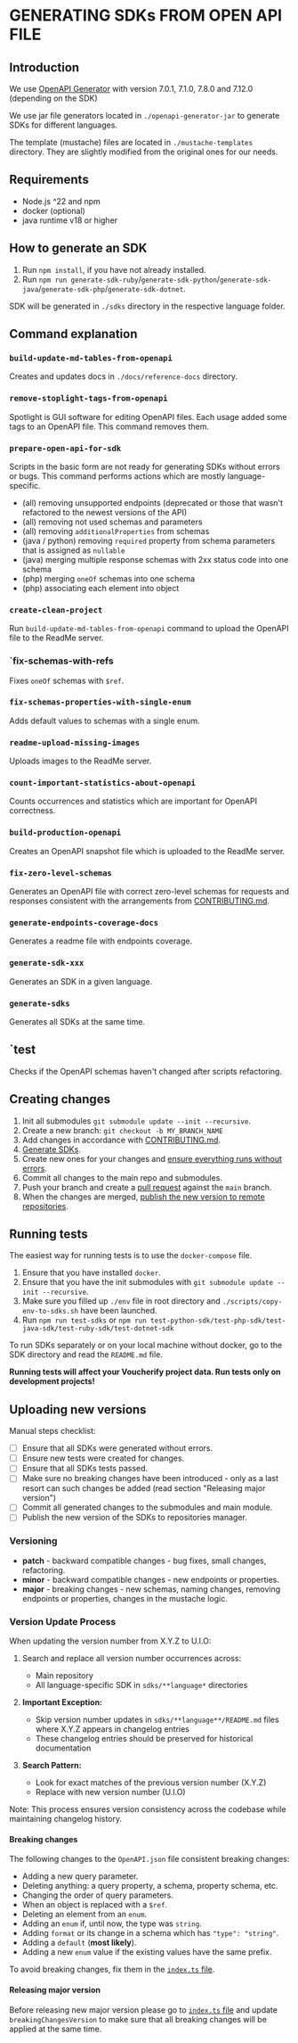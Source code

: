 # GENERATING SDKs FROM OPEN API FILE

## Introduction

We use [OpenAPI Generator](https://github.com/OpenAPITools/openapi-generator) with version 7.0.1, 7.1.0, 7.8.0 and 7.12.0 (depending on the SDK)

We use jar file generators located in `./openapi-generator-jar` to generate SDKs for different languages.

The template (mustache) files are located in `./mustache-templates` directory. 
They are slightly modified from the original ones for our needs.

## Requirements

- Node.js ^22 and npm
- docker (optional)
- java runtime v18 or higher

## How to generate an SDK

1. Run `npm install`, if you have not already installed.
2. Run `npm run generate-sdk-ruby`/`generate-sdk-python`/`generate-sdk-java`/`generate-sdk-php`/`generate-sdk-dotnet`.

SDK will be generated in `./sdks` directory in the respective language folder.

## Command explanation

### `build-update-md-tables-from-openapi`

Creates and updates docs in `./docs/reference-docs` directory.

### `remove-stoplight-tags-from-openapi`

Spotlight is GUI software for editing OpenAPI files. Each usage added some tags to an OpenAPI file. This command removes them.

### `prepare-open-api-for-sdk`
 
Scripts in the basic form are not ready for generating SDKs without errors or bugs. This command performs actions which are mostly language-specific.
  - (all) removing unsupported endpoints (deprecated or those that wasn't refactored to the newest versions of the API)
  - (all) removing not used schemas and parameters 
  - (all) removing `additionalProperties` from schemas
  - (java / python) removing `required` property from schema parameters that is assigned as `nullable`
  - (java) merging multiple response schemas with 2xx status code into one schema
  - (php) merging `oneOf` schemas into one schema
  - (php) associating each element into object

### `create-clean-project`

Run `build-update-md-tables-from-openapi` command to upload the OpenAPI file to the ReadMe server.

### `fix-schemas-with-refs

Fixes `oneOf` schemas with `$ref`.

### `fix-schemas-properties-with-single-enum`

Adds default values to schemas with a single enum.

### `readme-upload-missing-images`

Uploads images to the ReadMe server.

### `count-important-statistics-about-openapi`

Counts occurrences and statistics which are important for OpenAPI correctness.

### `build-production-openapi`

Creates an OpenAPI snapshot file which is uploaded to the ReadMe server.

### `fix-zero-level-schemas`

Generates an OpenAPI file with correct zero-level schemas for requests and responses consistent with the arrangements from [CONTRIBUTING.md](CONTRIBUTING.md#naming-convention).

### `generate-endpoints-coverage-docs`

Generates a readme file with endpoints coverage.

### `generate-sdk-xxx`

Generates an SDK in a given language.

### `generate-sdks`

Generates all SDKs at the same time.

## `test

Checks if the OpenAPI schemas haven't changed after scripts refactoring.

## Creating changes 

1. Init all submodules `git submodule update --init --recursive`.
2. Create a new branch: `git checkout -b MY_BRANCH_NAME`
3. Add changes in accordance with [CONTRIBUTING.md](./CONTRIBUTING.md).
4. [Generate SDKs](#how-to-generate-sdk).
5. Create new ones for your changes and [ensure everything runs without errors](#running-tests).
6. Commit all changes to the main repo and submodules.
7. Push your branch and create a [pull request](https://docs.github.com/en/free-pro-team@latest/github/collaborating-with-issues-and-pull-requests/creating-a-pull-request-from-a-fork) against the `main` branch.
8. When the changes are merged, [publish the new version to remote repositories](#publishing-for-remote-repositories-).

## Running tests

The easiest way for running tests is to use the `docker-compose` file.
1. Ensure that you have installed `docker`.
2. Ensure that you have the init submodules with `git submodule update --init --recursive`.
3. Make sure you filled up `./env` file in root directory and `./scripts/copy-env-to-sdks.sh` have been launched.
4. Run `npm run test-sdks` or `npm run test-python-sdk/test-php-sdk/test-java-sdk/test-ruby-sdk/test-dotnet-sdk`

To run SDKs separately or on your local machine without docker, go to the SDK directory and read the `README.md` file.

**Running tests will affect your Voucherify project data. Run tests only on development projects!**

## Uploading new versions

Manual steps checklist:
- [ ] Ensure that all SDKs were generated without errors.
- [ ] Ensure new tests were created for changes.
- [ ] Ensure that all SDKs tests passed.
- [ ] Make sure no breaking changes have been introduced - only as a last resort can such changes be added (read section "Releasing major version")
- [ ] Commit all generated changes to the submodules and main module.
- [ ] Publish the new version of the SDKs to repositories manager.

### Versioning 

- **patch** - backward compatible changes - bug fixes, small changes, refactoring.
- **minor** - backward compatible changes - new endpoints or properties.
- **major** - breaking changes - new schemas, naming changes, removing endpoints or properties, changes in the mustache logic.

### Version Update Process

When updating the version number from X.Y.Z to U.I.O:

1. Search and replace all version number occurrences across:
    - Main repository
    - All language-specific SDK in `sdks/**language*` directories

2. **Important Exception:**
    - Skip version number updates in `sdks/**language**/README.md` files where X.Y.Z appears in changelog entries
    - These changelog entries should be preserved for historical documentation

3. **Search Pattern:**
    - Look for exact matches of the previous version number (X.Y.Z)
    - Replace with new version number (U.I.O)

Note: This process ensures version consistency across the codebase while maintaining changelog history.

#### Breaking changes

The following changes to the `OpenAPI.json` file consistent breaking changes:
- Adding a new query parameter.
- Deleting anything: a query property, a schema, property schema, etc.
- Changing the order of query parameters.
- When an object is replaced with a `$ref`.
- Deleting an element from an `enum`.
- Adding an `enum` if, until now, the type was `string`.
- Adding `format` or its change in a schema which has `"type": "string"`.
- Adding a `default` (**most likely**).
- Adding a new `enum` value if the existing values have the same prefix.

To avoid breaking changes, fix them in the [`index.ts` file](./scripts/prepare-open-api-for-sdk/index.ts).

#### Releasing major version

Before releasing new major version please go to [`index.ts` file](./scripts/prepare-open-api-for-sdk/index.ts) and update `breakingChangesVersion` to make sure that all breaking changes will be applied at the same time. 
